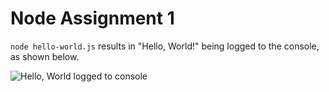 # Node Assignment 1


```node hello-world.js``` results in "Hello, World!" being logged to the console, as shown below.

![Hello, World logged to console](./screenshot.png)